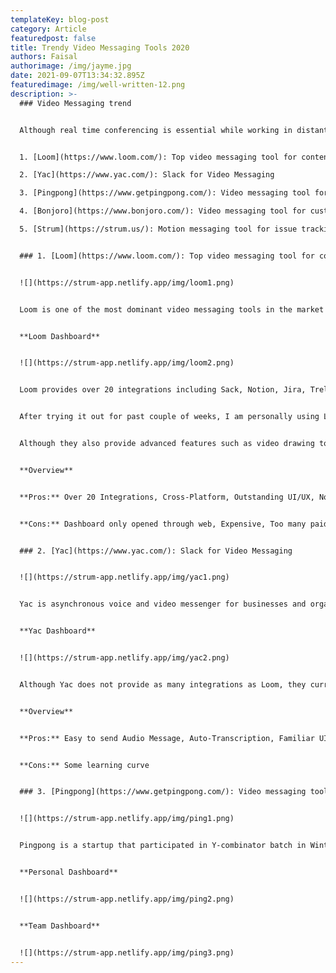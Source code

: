```yaml
---
templateKey: blog-post
category: Article
featuredpost: false
title: Trendy Video Messaging Tools 2020
authors: Faisal
authorimage: /img/jayme.jpg
date: 2021-09-07T13:34:32.895Z
featuredimage: /img/well-written-12.png
description: >-
  ### Video Messaging trend


  Although real time conferencing is essential while working in distant locations, spending too much time on face-to-face online meeting actually results in lower productivity and higher fatigue. Many collaborators are now seeking for more efficient way to communicate with their remote coworkers, and VIDEO MESSAGING is recently gaining popularity. Today, I want to share 5 unique video messaging tools that can significantly save your time previously wasted on meetings and emails.


  1. [Loom](https://www.loom.com/): Top video messaging tool for content creation

  2. [Yac](https://www.yac.com/): Slack for Video Messaging

  3. [Pingpong](https://www.getpingpong.com/): Video messaging tool for remote team

  4. [Bonjoro](https://www.bonjoro.com/): Video messaging tool for customer relationship

  5. [Strum](https://strum.us/): Motion messaging tool for issue tracking & task management


  ### 1. [Loom](https://www.loom.com/): Top video messaging tool for content creation


  ![](https://strum-app.netlify.app/img/loom1.png)


  Loom is one of the most dominant video messaging tools in the market with as many as 12 million active users from 190 countries throughout the world. You can simply record your computer screen along with a video of yourself using Loom. After the recording is over, you are automatically redirected to their dashboard, where you can edit, comment, and freely communicate with your collaborators about the video. Although these are pretty simple features that many other companies provide, their perfect user experience is a secret behind their success.


  **Loom Dashboard**


  ![](https://strum-app.netlify.app/img/loom2.png)


  Loom provides over 20 integrations including Sack, Notion, Jira, Trello, Github, and Gmail, allowing different type of users to strengthen their workflow without a need to change the tools they have been using for a long time. Furthermore, cross-platform compatibility of Loom allows any potential customers to easily access the service by providing their app in 5 different platforms which include Windows, MacOS, iOS, Android, and Google Chrome Extension.


  After trying it out for past couple of weeks, I am personally using Loom to create asynchronous marketing campaigns and sales presentations.


  Although they also provide advanced features such as video drawing tools, custom branding option, salesforce integration, and more, these functions are only available to the paid business plan subscribers for $12+/month.


  **Overview**


  **Pros:** Over 20 Integrations, Cross-Platform, Outstanding UI/UX, No learning curve


  **Cons:** Dashboard only opened through web, Expensive, Too many paid features


  ### 2. [Yac](https://www.yac.com/): Slack for Video Messaging


  ![](https://strum-app.netlify.app/img/yac1.png)


  Yac is asynchronous voice and video messenger for businesses and organizations. Their mission is to decrease times wasted on unnecessary meetings and to solely focus on productivity. In addition to traditional video and audio recording, Yac also supports screen recording feature, just like Loom. One of the biggest advantages of Yac is that creating an audio or a video message is as simple as writing a text using this app. You can simply click 'Start Recording' button after choosing a channel to get started. By using 'Record to a shareable link' feature, you can also send your message, of which can be downloaded, to any individual whether they have a Yac account or not. Furthermore, messages are automatically transcribed in Yac so that the recipient who prefers a text can read the message instead of listening to long audio file. What I liked the most yac was a transcription service which makes it so much easier to search for the old messages just by typing couple keywords.


  **Yac Dashboard**


  ![](https://strum-app.netlify.app/img/yac2.png)


  Although Yac does not provide as many integrations as Loom, they currently support Slack and Zapier, assisting the users to connect with many other popular apps. It personally took me some time to explore and get used to all the features they provide however, I felt comfortable after a while since the UI of the app resembled that of Slack.


  **Overview**


  **Pros:** Easy to send Audio Message, Auto-Transcription, Familiar UI, Cross-Platform


  **Cons:** Some learning curve


  ### 3. [Pingpong](https://www.getpingpong.com/): Video messaging tool for remote team


  ![](https://strum-app.netlify.app/img/ping1.png)


  Pingpong is a startup that participated in Y-combinator batch in Winter 2021. Just like Yac, it is an async voice and video messenger for remote teams. However, while my first impression towards Yac was a voice first messenger that provides video features, Ping Pong was just the other way around. When you open the application, first thing you'll see is a list of video messages created, in big rectangular thumbnails. It is interesting to see how each video can be used as a workspace(thread) where you can simply reply or comment using the same recording features.


  **Personal Dashboard**


  ![](https://strum-app.netlify.app/img/ping2.png)


  **Team Dashboard**


  ![](https://strum-app.netlify.app/img/ping3.png)
---
```

